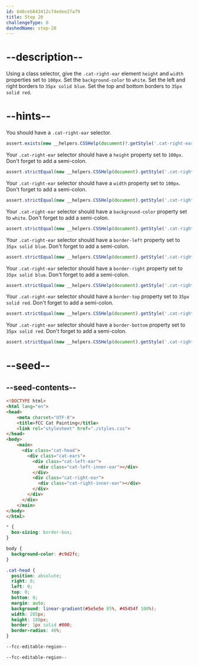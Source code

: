 ```yaml
---
id: 646ceb843412c74edee27a79
title: Step 20
challengeType: 0
dashedName: step-20
---
```


# --description--

Using a class selector, give the `.cat-right-ear` element `height` and `width` properties set to `100px`. Set the `background-color` to `white`. Set the left and right borders to `35px solid blue`. Set the top and bottom borders to `35px solid red`.

# --hints--

You should have a `.cat-right-ear` selector.

```js
assert.exists(new __helpers.CSSHelp(document)?.getStyle('.cat-right-ear'))
```

Your `.cat-right-ear` selector should have a `height` property set to `100px`. Don't forget to add a semi-colon.

```js
assert.strictEqual(new __helpers.CSSHelp(document).getStyle('.cat-right-ear')?.height,'100px')
```

Your `.cat-right-ear` selector should have a `width` property set to `100px`. Don't forget to add a semi-colon.

```js
assert.strictEqual(new __helpers.CSSHelp(document).getStyle('.cat-right-ear')?.width,'100px')
```

Your `.cat-right-ear` selector should have a `background-color` property set to `white`. Don't forget to add a semi-colon.

```js
assert.strictEqual(new __helpers.CSSHelp(document).getStyle('.cat-right-ear')?.backgroundColor,'white')
```

Your `.cat-right-ear` selector should have a `border-left` property set to `35px solid blue`. Don't forget to add a semi-colon.

```js
assert.strictEqual(new __helpers.CSSHelp(document).getStyle('.cat-right-ear')?.borderLeft,'35px solid blue')
```

Your `.cat-right-ear` selector should have a `border-right` property set to `35px solid blue`. Don't forget to add a semi-colon.

```js
assert.strictEqual(new __helpers.CSSHelp(document).getStyle('.cat-right-ear')?.borderRight,'35px solid blue')
```

Your `.cat-right-ear` selector should have a `border-top` property set to `35px solid red`. Don't forget to add a semi-colon.

```js
assert.strictEqual(new __helpers.CSSHelp(document).getStyle('.cat-right-ear')?.borderTop,'35px solid red')
```

Your `.cat-right-ear` selector should have a `border-bottom` property set to `35px solid red`. Don't forget to add a semi-colon.

```js
assert.strictEqual(new __helpers.CSSHelp(document).getStyle('.cat-right-ear')?.borderBottom,'35px solid red')
```

# --seed--

## --seed-contents--

```html
<!DOCTYPE html>
<html lang="en">
<head>
    <meta charset="UTF-8">
    <title>fCC Cat Painting</title>
    <link rel="stylesheet" href="./styles.css">
</head>
<body>
    <main>
      <div class="cat-head">
        <div class="cat-ears">
          <div class="cat-left-ear">
            <div class="cat-left-inner-ear"></div>
          </div>
          <div class="cat-right-ear">
            <div class="cat-right-inner-ear"></div>
          </div>
        </div>
      </div>
    </main>
</body>
</html>
```

```css
* {
  box-sizing: border-box;
}

body {
  background-color: #c9d2fc;
}

.cat-head {
  position: absolute;
  right: 0;
  left: 0;
  top: 0;
  bottom: 0;
  margin: auto;
  background: linear-gradient(#5e5e5e 85%, #45454f 100%);
  width: 205px;
  height: 180px;
  border: 1px solid #000;
  border-radius: 46%;
}

--fcc-editable-region--

--fcc-editable-region--
```
